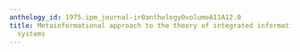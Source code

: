 ```yaml
---
anthology_id: 1975.ipm_journal-ir0anthology0volumeA11A12.0
title: Metainformational approach to the theory of integrated information retrieval
  systems
---
```

